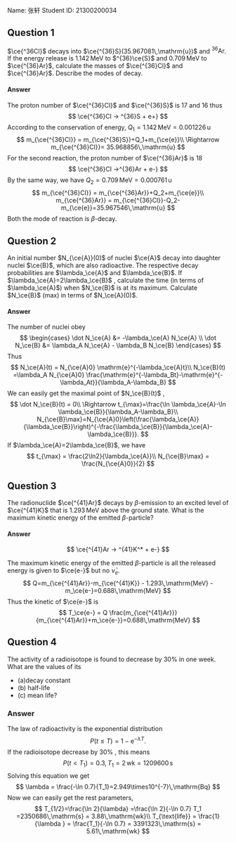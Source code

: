 Name: 张轩
Student ID: 21300200034

## Question 1

$\ce{^36Cl}$ decays into $\ce{^{36}S}(35.967081\,\mathrm{u})$ and ${ }^{36} \mathrm{Ar}$. If the energy release is $1.142\,\mathrm{MeV}$ to $^{36}\ce{S}$ and $0.709\,\mathrm{MeV}$ to $\ce{^{36}Ar}$, calculate the masses of $\ce{^{36}Cl}$ and $\ce{^{36}Ar}$. Describe the modes of decay.

#### Answer

The proton number of $\ce{^{36}Cl}$ and $\ce{^{36}S}$ is $17$ and $16$ thus
$$
\ce{^{36}Cl -> ^{36}S + e+}
$$
According to the conservation of energy, $Q_1=1.142\,\mathrm{MeV}= 0.001226\,\mathrm{u}$
$$
m_{\ce{^{36}Cl}} = m_{\ce{^{36}S}}+Q_1+m_{\ce{e}}\\
\Rightarrow m_{\ce{^{36}Cl}}= 35.968856\,\mathrm{u}
$$
For the second reaction, the proton number of $\ce{^{36}Ar}$ is $18$
$$
\ce{^{36}Cl ->^{36}Ar + e-}
$$
By the same way, we have $Q_2=0.709\,\mathrm{MeV}=0.000761\,\mathrm{u}$
$$
m_{\ce{^{36}Cl}} = m_{\ce{^{36}Ar}}+Q_2+m_{\ce{e}}\\
m_{\ce{^{36}Ar}} = m_{\ce{^{36}Cl}}-Q_2-m_{\ce{e}}=35.967546\,\mathrm{u}
$$
Both the mode of reaction is $\beta$-decay.

## Question 2

An initial number $N_{\ce{A}}(0)$ of nuclei $\ce{A}$ decay into daughter nuclei $\ce{B}$, which are also radioactive. The respective decay probabilities are $\lambda_\ce{A}$ and $\lambda_\ce{B}$. If $\lambda_\ce{A}=2\lambda_\ce{B}$ , calculate the time (in terms of $\lambda_\ce{A}$) when $N_\ce{B}$ is at its maximum. Calculate $N_\ce{B}$ (max) in terms of $N_\ce{A}(0)$.

#### Answer

The number of nuclei obey
$$
\begin{cases}
\dot N_\ce{A} &= -\lambda_\ce{A} N_\ce{A} \\
\dot N_\ce{B} &= \lambda_A N_\ce{A} - \lambda_B N_\ce{B}
\end{cases}
$$
Thus
$$
N_\ce{A}(t) = N_{\ce{A}0} \mathrm{e}^{-\lambda_\ce{A}t}\\
N_\ce{B}(t) =\lambda_A N_{\ce{A}0} \frac{\mathrm{e}^{-\lambda_Bt}-\mathrm{e}^{-\lambda_At}}{\lambda_A-\lambda_B}
$$
We can easily get the maximal point of $N_\ce{B}(t)$ ,
$$
\dot N_\ce{B}(t) = 0\\
\Rightarrow t_{\max}=\frac{\ln \lambda_\ce{A}-\ln \lambda_\ce{B}}{\lambda_A-\lambda_B}\\
N_{\ce{B}\max}=N_{\ce{A}0}\left(\frac{\lambda_\ce{A}}{\lambda_\ce{B}}\right)^{-\frac{\lambda_\ce{B}}{\lambda_\ce{A}-\lambda_\ce{B}}}.
$$
If $\lambda_\ce{A}=2\lambda_\ce{B}$, we have
$$
t_{\max} = \frac{2\ln2}{\lambda_\ce{A}}\\
N_{\ce{B}\max} = \frac{N_{\ce{A}0}}{2}
$$

## Question 3

The radionuclide $\ce{^{41}Ar}$ decays by $\beta$-emission to an excited level of $\ce{^{41}K}$ that is $1.293\,\mathrm{MeV}$ above the ground state. What is the maximum kinetic energy of the emitted $\beta$-particle?

#### Answer

$$
\ce{^{41}Ar -> ^{41}K^* + e-}
$$

The maximum kinetic energy of the emitted $\beta$-particle is all the released energy is given to $\ce{e-}$ but no $\bar\nu_e$.
$$
Q=m_{\ce{^{41}Ar}}-m_{\ce{^{41}K}} - 1.293\,\mathrm{MeV} - m_\ce{e-}=0.688\,\mathrm{MeV}
$$
Thus the kinetic of $\ce{e-}$ is
$$
T_\ce{e-} = Q \frac{m_{\ce{^{41}Ar}}}{m_{\ce{^{41}Ar}}+m_\ce{e-}}=0.688\,\mathrm{MeV}
$$

## Question 4

The activity of a radioisotope is found to decrease by $30\%$ in one week. What are the values of its 

- (a)decay constant
- (b) half-life
- (c) mean life?

### Answer

The law of radioactivity is the exponential distribution
$$
P(t\leq T)=1-\mathrm{e}^{-\lambda T}.
$$
If the radioisotope decrease by $30\%$ , this means
$$
P(t<T_1)=0.3,T_1=2\,\mathrm{wk} = 1209600 \,\mathrm{s}
$$
Solving this equation we get
$$
\lambda = \frac{-\ln 0.7}{T_1}=2.949\times10^{-7}\,\mathrm{Bq}
$$
Now we can easily get the rest parameters,
$$
T_{1/2}=\frac{\ln 2}{\lambda} =\frac{\ln 2}{-\ln 0.7} T_1 =2350686\,\mathrm{s} = 3.88\,\mathrm{wk}\\
T_{\text{life}} = \frac{1}{\lambda } = \frac{T_1}{-\ln 0.7} = 3391323\,\mathrm{s} = 5.61\,\mathrm{wk}
$$
